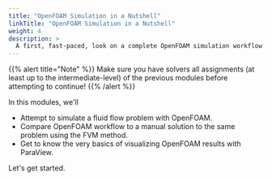 ```yaml
---
title: "OpenFOAM Simulation in a Nutshell"
linkTitle: "OpenFOAM Simulation in a Nutshell"
weight: 4
description: >
  A first, fast-paced, look on a complete OpenFOAM simulation workflow.
---
```


{{% alert title="Note" %}}
Make sure you have solvers all assignments (at least up to the intermediate-level) of the previous 
modules before attempting to continue!
{{% /alert %}}

In this modules, we'll

- Attempt to simulate a fluid flow problem with OpenFOAM.
- Compare OpenFOAM workflow to a manual solution to the same problem using the FVM method.
- Get to know the very basics of visualizing OpenFOAM results with ParaView.

Let's get started.
